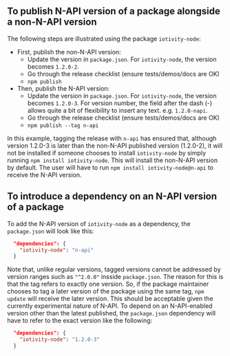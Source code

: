 ## To publish N-API version of a package alongside a non-N-API version

The following steps are illustrated using the package `iotivity-node`:
  - First, publish the non-N-API version:
    - Update the version in `package.json`. For `iotivity-node`, the version 
    becomes `1.2.0-2`.
    - Go through the release checklist (ensure tests/demos/docs are OK)
    - `npm publish`
  - Then, publish the N-API version:
    - Update the version in `package.json`. For `iotivity-node`, the version 
    becomes `1.2.0-3`. For version number, the field after the dash (-) allows 
    quite a bit of flexibility to insert any text. e.g. `1.2.0-napi`.
    - Go through the release checklist (ensure tests/demos/docs are OK)
    - `npm publish --tag n-api`

In this example, tagging the release with `n-api` has ensured that, although 
version 1.2.0-3 is later than the non-N-API published version (1.2.0-2), it 
will not be installed if someone chooses to install `iotivity-node` by simply 
running `npm install iotivity-node`. This will install the non-N-API version 
by default. The user will have to run `npm install iotivity-node@n-api` to 
receive the N-API version.

## To introduce a dependency on an N-API version of a package

To add the N-API version of `iotivity-node` as a dependency, the `package.json` 
will look like this:

```JSON
  "dependencies": {
    "iotivity-node": "n-api"
  }
```

Note that, unlike regular versions, tagged versions cannot be addressed by 
version ranges such as `"^2.0.0"` insside `package.json`. The reason for this 
is that the tag refers to exactly one version. So, if the package maintainer 
chooses to tag a later version of the package using the same tag, `npm update`
will receive the later version. This should be acceptable given the currently 
experimental nature of N-API. To depend on an N-API-enabled version other than 
the latest published, the `package.json` dependency will have to refer to the 
exact version like the following:

```JSON
  "dependencies": {
    "iotivity-node": "1.2.0-3"
  }
```

